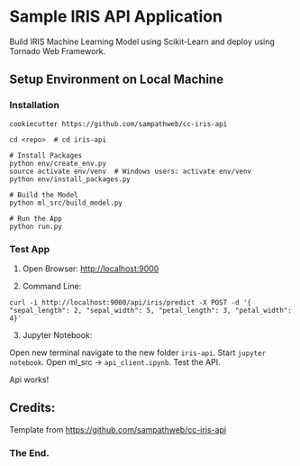 # Sample IRIS API Application

Build IRIS Machine Learning Model using Scikit-Learn and deploy using Tornado Web Framework.

## Setup Environment on Local Machine

### Installation

```
cookiecutter https://github.com/sampathweb/cc-iris-api

cd <repo>  # cd iris-api

# Install Packages
python env/create_env.py
source activate env/venv  # Windows users: activate env/venv
python env/install_packages.py

# Build the Model
python ml_src/build_model.py

# Run the App
python run.py
````

### Test App


1. Open Browser:  [http://localhost:9000](http://localhost:9000)

2. Command Line:

```
curl -i http://localhost:9000/api/iris/predict -X POST -d '{ "sepal_length": 2, "sepal_width": 5, "petal_length": 3, "petal_width": 4}'
```

3. Jupyter Notebook:

Open new terminal navigate to the new folder `iris-api`.  Start `jupyter notebook`. Open ml_src -> `api_client.ipynb`.  Test the API.

Api works!



## Credits:

Template from https://github.com/sampathweb/cc-iris-api


### The End.